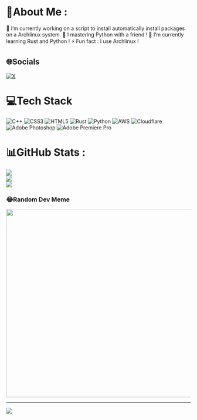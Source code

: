 # 💫About Me :
🔭 I’m currently working on a script to install automatically install packages on a Archlinux system.
🤝 I mastering Python with a friend !
🌱 I’m currently learning Rust and Python !
⚡ Fun fact : I use Archlinux !

## 🌐Socials
[![X](https://img.shields.io/badge/X-black.svg?logo=X&logoColor=white)](https://x.com/firebleudark)

# 💻Tech Stack
![C++](https://img.shields.io/badge/c++-%2300599C.svg?style=for-the-badge&logo=c%2B%2B&logoColor=white) ![CSS3](https://img.shields.io/badge/css3-%231572B6.svg?style=for-the-badge&logo=css3&logoColor=white) ![HTML5](https://img.shields.io/badge/html5-%23E34F26.svg?style=for-the-badge&logo=html5&logoColor=white) ![Rust](https://img.shields.io/badge/rust-%23000000.svg?style=for-the-badge&logo=rust&logoColor=white) ![Python](https://img.shields.io/badge/python-3670A0?style=for-the-badge&logo=python&logoColor=ffdd54) ![AWS](https://img.shields.io/badge/AWS-%23FF9900.svg?style=for-the-badge&logo=amazon-aws&logoColor=white) ![Cloudflare](https://img.shields.io/badge/Cloudflare-F38020?style=for-the-badge&logo=Cloudflare&logoColor=white) ![Adobe Photoshop](https://img.shields.io/badge/adobephotoshop-%2331A8FF.svg?style=for-the-badge&logo=adobephotoshop&logoColor=white) ![Adobe Premiere Pro](https://img.shields.io/badge/Adobe%20Premiere%20Pro-9999FF.svg?style=for-the-badge&logo=Adobe%20Premiere%20Pro&logoColor=white)
# 📊GitHub Stats :
![](https://github-readme-stats.vercel.app/api?username=Firebleu&theme=dark&hide_border=false&include_all_commits=true&count_private=true)<br/>
![](https://github-readme-streak-stats.herokuapp.com/?user=Firebleu&theme=dark&hide_border=false)<br/>
![](https://github-readme-stats.vercel.app/api/top-langs/?username=Firebleu&theme=dark&hide_border=false&include_all_commits=true&count_private=true&layout=compact)

### 😂Random Dev Meme
<img src="https://random-memer.herokuapp.com/" width="512px"/>

---
[![](https://visitcount.itsvg.in/api?id=Firebleu&icon=0&color=0)](https://visitcount.itsvg.in)
